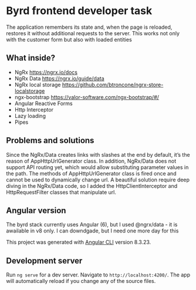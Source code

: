 # Byrd frontend developer task

The application remembers its state and, when the page is reloaded, restores it without additional requests to the server. This works not only with the customer form but also with loaded entities

## What inside?
* NgRx https://ngrx.io/docs
* NgRx Data https://ngrx.io/guide/data  
* NgRx local storage https://github.com/btroncone/ngrx-store-localstorage
* ngx-bootstrap https://valor-software.com/ngx-bootstrap/#/
* Angular Reactive Forms
* Http Interceptor
* Lazy loading
* Pipes

## Problems and solutions

Since the NgRx/Data creates links with slashes at the end by default, it’s the reason of AppHttpUrlGenerator class. In addition, NgRx/Data does not support API routing yet, which would allow substituting parameter values in the path. The methods of AppHttpUrlGenerator class is fired once and cannot be used to dynamically change url. A beautiful solution require deep diving in the NgRx/Data code, so I added the HttpClientInterceptor and HttpRequestFilter classes that manipulate url.

## Angular version

The byrd stack currently uses Angular (6), but I used @ngrx/data - it is awailable in v8 only. I can downdgade, but I need one more day for this

This project was generated with [Angular CLI](https://github.com/angular/angular-cli) version  8.3.23.

## Development server

Run `ng serve` for a dev server. Navigate to `http://localhost:4200/`. The app will automatically reload if you change any of the source files.



